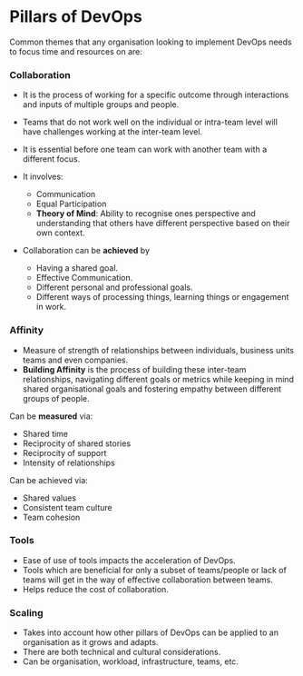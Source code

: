 # Pillars of DevOps

Common themes that any organisation looking to implement DevOps needs to focus time and resources on are:

### Collaboration

- It is the process of working for a specific outcome through interactions and inputs of multiple groups and people.
- Teams that do not work well on the individual or intra-team level will have challenges working at the inter-team level.
- It is essential before one team can work with another team with a different focus.
- It involves:

    - Communication
    - Equal Participation
    - **Theory of Mind**: Ability to recognise ones perspective and understanding that others have different perspective based on their own context.

- Collaboration can be **achieved** by

    - Having a shared goal.
    - Effective Communication.
    - Different personal and professional goals.
    - Different ways of processing things, learning things or engagement in work.


### Affinity

- Measure of strength of relationships between individuals, business units teams and even companies.
- **Building Affinity** is the process of building these inter-team relationships, navigating different goals or metrics while keeping in mind shared organisational goals and fostering empathy between different groups of people.

Can be **measured** via:

- Shared time
- Reciprocity of shared stories
- Reciprocity of support
- Intensity of relationships

Can be achieved via:

- Shared values
- Consistent team culture
- Team cohesion

### Tools

- Ease of use of tools impacts the acceleration of DevOps.
- Tools which are beneficial for only a subset of teams/people or lack of teams will get in the way of effective collaboration between teams.
- Helps reduce the cost of collaboration.

### Scaling

- Takes into account how other pillars of DevOps can be applied to an organisation as it grows and adapts.
- There are both technical and cultural considerations.
- Can be organisation, workload, infrastructure, teams, etc.
